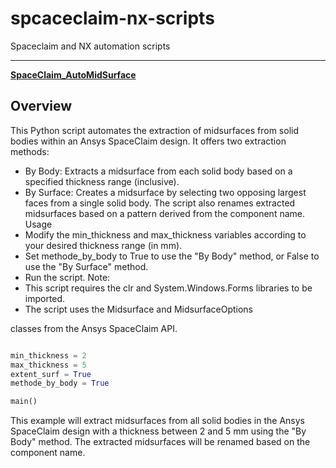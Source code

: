 # spcaceclaim-nx-scripts
Spaceclaim and NX automation scripts

---

**[SpaceClaim_AutoMidSurface](https://github.com/iampramodyadav/SpaceClaim-NX-scripting/blob/main/SpaceClaim_AutoMidSurface_GUI.py)**

## Overview

This Python script automates the extraction of midsurfaces from solid bodies within an Ansys SpaceClaim design. It offers two extraction methods:

 * By Body: Extracts a midsurface from each solid body based on a specified thickness range (inclusive).
 * By Surface: Creates a midsurface by selecting two opposing largest faces from a single solid body.
The script also renames extracted midsurfaces based on a pattern derived from the component name.
Usage
 * Modify the min_thickness and max_thickness variables according to your desired thickness range (in mm).
 * Set methode_by_body to True to use the "By Body" method, or False to use the "By Surface" method.
 * Run the script.
Note:
 * This script requires the clr and System.Windows.Forms libraries to be imported.
 * The script uses the Midsurface and MidsurfaceOptions

 classes from the Ansys SpaceClaim API.

```py

min_thickness = 2
max_thickness = 5
extent_surf = True
methode_by_body = True

main()

```

This example will extract midsurfaces from all solid bodies in the Ansys SpaceClaim design with a thickness between 2 and 5 mm using the "By Body" method. The extracted midsurfaces will be renamed based on the component name.
